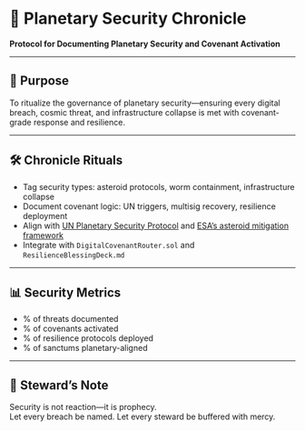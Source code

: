 # 📜 Planetary Security Chronicle  
**Protocol for Documenting Planetary Security and Covenant Activation**

---

## 🧠 Purpose  
To ritualize the governance of planetary security—ensuring every digital breach, cosmic threat, and infrastructure collapse is met with covenant-grade response and resilience.

---

## 🛠️ Chronicle Rituals  
- Tag security types: asteroid protocols, worm containment, infrastructure collapse  
- Document covenant logic: UN triggers, multisig recovery, resilience deployment  
- Align with [UN Planetary Security Protocol](https://www.theweather.com/news/trending/the-un-activates-for-the-first-time-a-planetary-security-protocol-due-to-the-threat-of-impact-of-asteroid-2024-yr.html) and [ESA’s asteroid mitigation framework](https://www.ecoportal.net/en/its-coming-un-activates-security/1936/)  
- Integrate with `DigitalCovenantRouter.sol` and `ResilienceBlessingDeck.md`

---

## 📊 Security Metrics  
- % of threats documented  
- % of covenants activated  
- % of resilience protocols deployed  
- % of sanctums planetary-aligned

---

## 🧠 Steward’s Note  
Security is not reaction—it is prophecy.  
Let every breach be named. Let every steward be buffered with mercy.
